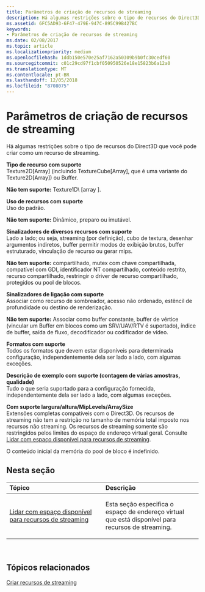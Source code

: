 ```yaml
---
title: Parâmetros de criação de recursos de streaming
description: Há algumas restrições sobre o tipo de recursos do Direct3D que você pode criar como um recurso de streaming.
ms.assetid: 6FC5AD93-6F47-479E-947C-895C99B427BC
keywords:
- Parâmetros de criação de recursos de streaming
ms.date: 02/08/2017
ms.topic: article
ms.localizationpriority: medium
ms.openlocfilehash: 1ddb150e570e25af7162a50309b9b0fc30cedf60
ms.sourcegitcommit: c01c29cd97f1cbf050950526e18e15823b6a12a0
ms.translationtype: MT
ms.contentlocale: pt-BR
ms.lasthandoff: 12/05/2018
ms.locfileid: "8708075"
---
```

# <a name="streaming-resource-creation-parameters"></a>Parâmetros de criação de recursos de streaming


Há algumas restrições sobre o tipo de recursos do Direct3D que você pode criar como um recurso de streaming.

<span id="Supported-Resource-Type"></span><span id="supported-resource-type"></span><span id="SUPPORTED-RESOURCE-TYPE"></span>**Tipo de recurso com suporte**  
Texture2D\[Array\] (incluindo TextureCube\[Array\], que é uma variante do Texture2D\[Array\]) ou Buffer.

**Não tem suporte:** Texture1D\ [array \].

<span id="Supported-Resource-Usage"></span><span id="supported-resource-usage"></span><span id="SUPPORTED-RESOURCE-USAGE"></span>**Uso de recursos com suporte**  
Uso do padrão.

**Não tem suporte:** Dinâmico, preparo ou imutável.

<span id="Supported-Resource-Misc-Flags"></span><span id="supported-resource-misc-flags"></span><span id="SUPPORTED-RESOURCE-MISC-FLAGS"></span>**Sinalizadores de diversos recursos com suporte**  
Lado a lado; ou seja, streaming (por definição), cubo de textura, desenhar argumentos indiretos, buffer permitir modos de exibição brutos, buffer estruturado, vinculação de recurso ou gerar mips.

**Não tem suporte:** compartilhado, mutex com chave compartilhada, compatível com GDI, identificador NT compartilhado, conteúdo restrito, recurso compartilhado, restringir o driver de recurso compartilhado, protegidos ou pool de blocos.

<span id="Supported-Bind-Flags"></span><span id="supported-bind-flags"></span><span id="SUPPORTED-BIND-FLAGS"></span>**Sinalizadores de ligação com suporte**  
Associar como recurso de sombreador, acesso não ordenado, estêncil de profundidade ou destino de renderização.

**Não tem suporte:** Associar como buffer constante, buffer de vértice (vincular um Buffer em blocos como um SRV/UAV/RTV é suportado), índice de buffer, saída de fluxo, decodificador ou codificador de vídeo.

<span id="Supported-Formats"></span><span id="supported-formats"></span><span id="SUPPORTED-FORMATS"></span>**Formatos com suporte**  
Todos os formatos que devem estar disponíveis para determinada configuração, independentemente dela ser lado a lado, com algumas exceções.

<span id="Supported-Sample-Description--Multisample-count--quality-"></span><span id="supported-sample-description--multisample-count--quality-"></span><span id="SUPPORTED-SAMPLE-DESCRIPTION--MULTISAMPLE-COUNT--QUALITY-"></span>**Descrição de exemplo com suporte (contagem de várias amostras, qualidade)**  
Tudo o que seria suportado para a configuração fornecida, independentemente dela ser lado a lado, com algumas exceções.

<span id="Supported-Width-Height-MipLevels-ArraySize"></span><span id="supported-width-height-miplevels-arraysize"></span><span id="SUPPORTED-WIDTH-HEIGHT-MIPLEVELS-ARRAYSIZE"></span>**Com suporte largura/altura/MipLevels/ArraySize**  
Extensões completas compatíveis com o Direct3D. Os recursos de streaming não tem a restrição no tamanho de memória total imposto nos recursos não streaming. Os recursos de streaming somente são restringidos pelos limites do espaço de endereço virtual geral. Consulte [Lidar com espaço disponível para recursos de streaming](address-space-available-for-streaming-resources.md).

O conteúdo inicial da memória do pool de bloco é indefinido.

## <a name="span-idin-this-sectionspanin-this-section"></a><span id="in-this-section"></span>Nesta seção


<table>
<colgroup>
<col width="50%" />
<col width="50%" />
</colgroup>
<thead>
<tr class="header">
<th align="left">Tópico</th>
<th align="left">Descrição</th>
</tr>
</thead>
<tbody>
<tr class="odd">
<td align="left"><p><a href="address-space-available-for-streaming-resources.md">Lidar com espaço disponível para recursos de streaming</a></p></td>
<td align="left"><p>Esta seção especifica o espaço de endereço virtual que está disponível para recursos de streaming.</p></td>
</tr>
</tbody>
</table>

 

## <a name="span-idrelated-topicsspanrelated-topics"></a><span id="related-topics"></span>Tópicos relacionados


[Criar recursos de streaming](creating-streaming-resources.md)

 

 




